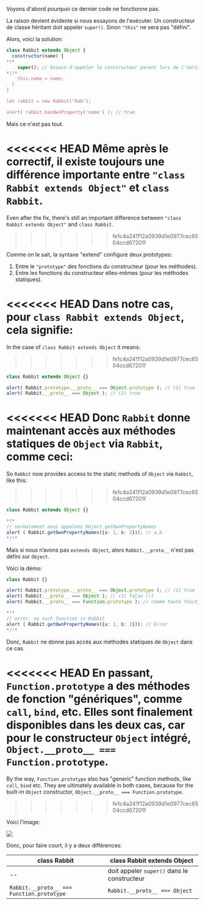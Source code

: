 Voyons d'abord pourquoi ce dernier code ne fonctionne pas.

La raison devient évidente si nous essayons de l'exécuter. Un constructeur de classe héritant doit appeler `super()`. Sinon `"this"` ne sera pas "défini".

Alors, voici la solution:

```js run
class Rabbit extends Object {
  constructor(name) {
*!*
    super(); // besoin d'appeler le constructeur parent lors de l'héritage
*/!*
    this.name = name;
  }
}

let rabbit = new Rabbit("Rab");

alert( rabbit.hasOwnProperty('name') ); // true
```

Mais ce n'est pas tout.

<<<<<<< HEAD
Même après le correctif, il existe toujours une différence importante entre `"class Rabbit extends Object"` et `class Rabbit`.
=======
Even after the fix, there's still an important difference between `"class Rabbit extends Object"` and `class Rabbit`.
>>>>>>> fe1c4a241f12a0939d1e0977cec6504ccd67201f

Comme on le sait, la syntaxe "extend" configure deux prototypes:

1. Entre le `"prototype"` des fonctions du constructeur (pour les méthodes).
2. Entre les fonctions du constructeur elles-mêmes (pour les méthodes statiques).

<<<<<<< HEAD
Dans notre cas, pour `class Rabbit extends Object`, cela signifie:
=======
In the case of `class Rabbit extends Object` it means:
>>>>>>> fe1c4a241f12a0939d1e0977cec6504ccd67201f

```js run
class Rabbit extends Object {}

alert( Rabbit.prototype.__proto__ === Object.prototype ); // (1) true
alert( Rabbit.__proto__ === Object ); // (2) true
```

<<<<<<< HEAD
Donc `Rabbit` donne maintenant accès aux méthodes statiques de `Object` via `Rabbit`, comme ceci:
=======
So `Rabbit` now provides access to the static methods of `Object` via `Rabbit`, like this:
>>>>>>> fe1c4a241f12a0939d1e0977cec6504ccd67201f

```js run
class Rabbit extends Object {}

*!*
// normalement nous appelons Object.getOwnPropertyNames
alert ( Rabbit.getOwnPropertyNames({a: 1, b: 2})); // a,b
*/!*
```

Mais si nous n’avons pas `extends Object`, alors `Rabbit.__proto__` n'est pas défini sur `Object`.

Voici la démo:

```js run
class Rabbit {}

alert( Rabbit.prototype.__proto__ === Object.prototype ); // (1) true
alert( Rabbit.__proto__ === Object ); // (2) false (!)
alert( Rabbit.__proto__ === Function.prototype ); // comme toute fonction par défaut

*!*
// error, no such function in Rabbit
alert ( Rabbit.getOwnPropertyNames({a: 1, b: 2})); // Error
*/!*
```

Donc, `Rabbit` ne donne pas accès aux méthodes statiques de `Object` dans ce cas.

<<<<<<< HEAD
En passant, `Function.prototype` a des méthodes de fonction  "génériques", comme `call`, `bind`, etc. Elles sont finalement disponibles dans les deux cas, car pour le constructeur `Object` intégré, `Object.__proto__ === Function.prototype`.
=======
By the way, `Function.prototype` also has "generic" function methods, like `call`, `bind` etc. They are ultimately available in both cases, because for the built-in `Object` constructor, `Object.__proto__ === Function.prototype`.
>>>>>>> fe1c4a241f12a0939d1e0977cec6504ccd67201f

Voici l'image:

![](rabbit-extends-object.svg)

Donc, pour faire court, il y a deux différences:

| class Rabbit | class Rabbit extends Object  |
|--------------|------------------------------|
| --             | doit appeler `super()` dans le constructeur |
| `Rabbit.__proto__ === Function.prototype` | `Rabbit.__proto__ === Object` |
